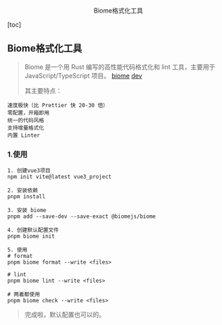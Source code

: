 <center>Biome格式化工具</center>





[toc]









## Biome格式化工具

> Biome 是一个用 Rust 编写的高性能代码格式化和 lint 工具，主要用于 JavaScript/TypeScript 项目。 [biome](https://github.com/biomejs/biome) [dev](https://biomejs.dev/)
>
> 其主要特点：

```shell
速度极快（比 Prettier 快 20-30 倍）
零配置，开箱即用
统一的代码风格
支持增量格式化
内置 Linter
```









### 1.使用

```shell
1. 创建vue3项目
npm init vite@latest vue3_project

2. 安装依赖
pnpm install 

3. 安装 biome
pnpm add --save-dev --save-exact @biomejs/biome

4. 创建默认配置文件
pnpm biome init

5. 使用
# format
pnpm biome format --write <files>

# lint
pnpm biome lint --write <files>

# 两着都使用
pnpm biome check --write <files>
```

> 完成啦，默认配置也可以的。



